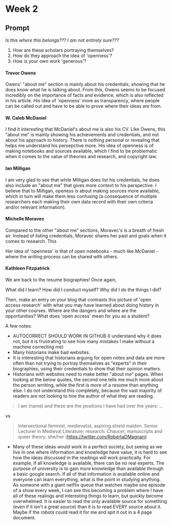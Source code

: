 # Week 2

## Prompt
*Is this where this belongs??? I am not entirely sure???*

1. How are these scholars portraying themselves?
2. How do they approach the idea of 'openness'?
3. How is your own work 'generous'?

#### Trevor Owens
Owens' "about me" section is mainly about his credentials, showing that he does know what he is talking about. From this, Owens seems to be focused incredibly on the importance of facts and evidence, which is also reflected in his article. His idea of 'openness' more as transparency, where people can be called out and have to be able to prove where their ideas are from.

#### W. Caleb McDaniel
I find it interesting that McDaniel's about me is also his CV. Like Owens, this "about me" is mainly showing his achievements and credentials, and not about his approach to history. There is nothing personal or revealing that helps me understand his persepctive more. His idea of openness is of making notebooks and sources available, which I find to be problematic when it comes to the value of theories and research, and copyright law. 

#### Ian Milligan
I am very glad to see that while Milligan does list his credentials, he does also include an "about me" that gives more context to his perspective. I believe that to Milligan, openess is about making sources more available, which in turn will make them less confusing (a consequence of multiple researchers each making their own data record with their own criteria and/or relevant information).

#### Michelle Moravec
Compared to the other "about me" sections, Moravec's is a breath of fresh air. Instead of listing credentials, Moravec shares her past and goals when it comes to research. This 

Her idea of 'openness' is that of open notebooks - much like McDaniel - where the writing process can be shared with others. 

#### Kathleen Fitzpatrick
We are back to the resume biographies! Once again, 


What did I learn?
How did I conduct myself?
Why did I do the things I did? 

Then, make an entry on your blog that contrasts this picture of 'open access research' with what you may have learned about doing history in your other courses. Where are the dangers and where are the opportunities? What does 'open access' mean for you as a student?

A few notes:
- AUTOCORRECT SHOULD WORK IN GITHUB (I understand why it does not, but it is frustrating to see how many mistakes I make without a machine correcting me)
- Many historians make bad websites. 
- It is interesting that historians arguing for open notes and data are more often than not trying to portray themselves as "experts" in their biographies, using their credentials to show that their opinion matters. 
- Historians with websites need to make better "about me" pages. When looking at the below quotes, the second one tells me much more about the person wrriting, while the first is more of a resume than anything else. I do not understand this completely, because the vast majority of readers are not looking to hire the author of what they are reading.

> I am (name) and these are the positions I have had over the years: ...

vs

> Intersectional feminist, medievalist, aspiring shield maiden. Senior Lecturer in Medieval Literature; research: Chaucer, manuscripts and queer theory. she/her (https://twitter.com/RobertaDMagnani)

- Many of these ideas would work in a perfect society, but seeing as we live in one where information and knowledge have value, it is hard to see how the ideas discussed in the readings will work practically. For example, if all knowledge is available, there can be no real experts. The purpose of university is to gain more knowledge than available through a basic google search. If all of that information is available online and everyone can learn everything, what is the point in studying anything. As someone with a giant netflix queue that watches maybe one episode of a show every week, I can see this becoming a problem where I have all of these realings and interesting things to learn, but quickly become overwhelmed. It is easier to read the only available source for something (even if it isn't a great source) than it is to read EVERY source about it. Maybe if the robots could read it for me and spit it out in a 4 page document.
